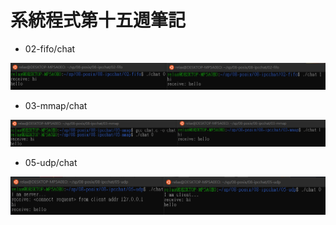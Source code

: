 # 系統程式第十五週筆記
* 02-fifo/chat

![picture](https://github.com/ZKX-0326/sp109b/blob/main/note/picture/chat1.png)

* 03-mmap/chat

![picture](https://github.com/ZKX-0326/sp109b/blob/main/note/picture/chat2.png)

* 05-udp/chat

![picture](https://github.com/ZKX-0326/sp109b/blob/main/note/picture/chat3.png)